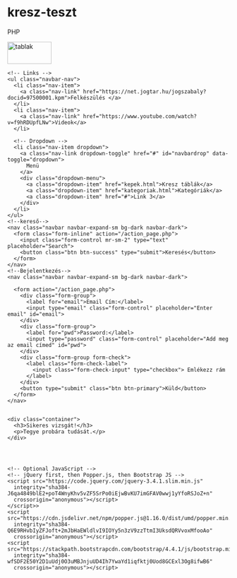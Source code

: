 # kresz-teszt
PHP 
<!doctype html>
<html lang="hu">

<head>
  <!-- Required meta tags -->
  <meta charset="utf-8">
  <meta name="viewport" content="width=device-width, initial-scale=1, shrink-to-fit=no">

  <!-- Bootstrap CSS -->
  <link rel="stylesheet" href="https://stackpath.bootstrapcdn.com/bootstrap/4.4.1/css/bootstrap.min.css"
    integrity="sha384-Vkoo8x4CGsO3+Hhxv8T/Q5PaXtkKtu6ug5TOeNV6gBiFeWPGFN9MuhOf23Q9Ifjh" crossorigin="anonymous">

  <script src="https://ajax.googleapis.com/ajax/Libs/jquery/3-3.1/jquery.min.js"></script>

  <title>Nagy kreszvizsga</title>
</head>

<body>






  <!--Navigáció-->
  <nav class="navbar navbar-expand-md navbar-light bg-light sticky-top">
    <div class="contanier-fluid"></div>
    <!-- Brand -->
    <a class="tablak"><img src="tablak.jpg" width="100" height="50" alt="tablak"></a>

    <!-- Links -->
    <ul class="navbar-nav">
      <li class="nav-item">
        <a class="nav-link" href="https://net.jogtar.hu/jogszabaly?docid=97500001.kpm">Felkészülés </a>
      </li>
      <li class="nav-item">
        <a class="nav-link" href="https://www.youtube.com/watch?v=f9hRDUpfLNw">Videok</a>
      </li>

      <!-- Dropdown -->
      <li class="nav-item dropdown">
        <a class="nav-link dropdown-toggle" href="#" id="navbardrop" data-toggle="dropdown">
          Menü
        </a>
        <div class="dropdown-menu">
          <a class="dropdown-item" href="kepek.html">Kresz táblák</a>
          <a class="dropdown-item" href="kategoriak.html">Kategóriák</a>
          <a class="dropdown-item" href="#">Link 3</a>
        </div>
      </li>
    </ul>
    <!--kereső-->
    <nav class="navbar navbar-expand-sm bg-dark navbar-dark">
      <form class="form-inline" action="/action_page.php">
        <input class="form-control mr-sm-2" type="text" placeholder="Search">
        <button class="btn btn-success" type="submit">Keresés</button>
      </form>
    </nav>
    <!--Bejelentkezés-->
    <nav class="navbar navbar-expand-sm bg-dark navbar-dark">
      
      <form action="/action_page.php">
        <div class="form-group">
          <label for="email">Email Cím:</label>
          <input type="email" class="form-control" placeholder="Enter email" id="email">
        </div>
        <div class="form-group">
          <label for="pwd">Password:</label>
          <input type="password" class="form-control" placeholder="Add meg az email címed" id="pwd">
        </div>
        <div class="form-group form-check">
          <label class="form-check-label">
            <input class="form-check-input" type="checkbox"> Emlékezz rám
          </label>
        </div>
        <button type="submit" class="btn btn-primary">Küld</button>
      </form>
    </nav>


    <div class="container">
      <h3>Sikeres vizsgát!</h3>
      <p>Tegye probára tudását.</p>
    </div>




    <!-- Optional JavaScript -->
    <!-- jQuery first, then Popper.js, then Bootstrap JS -->
    <script src="https://code.jquery.com/jquery-3.4.1.slim.min.js"
      integrity="sha384-J6qa4849blE2+poT4WnyKhv5vZF5SrPo0iEjwBvKU7imGFAV0wwj1yYfoRSJoZ+n"
      crossorigin="anonymous"></script>
    </script>>
    <script src="https://cdn.jsdelivr.net/npm/popper.js@1.16.0/dist/umd/popper.min.js"
      integrity="sha384-Q6E9RHvbIyZFJoft+2mJbHaEWldlvI9IOYy5n3zV9zzTtmI3UksdQRVvoxMfooAo"
      crossorigin="anonymous"></script>
    <script src="https://stackpath.bootstrapcdn.com/bootstrap/4.4.1/js/bootstrap.min.js"
      integrity="sha384-wfSDF2E50Y2D1uUdj0O3uMBJnjuUD4Ih7YwaYd1iqfktj0Uod8GCExl3Og8ifwB6"
      crossorigin="anonymous"></script>


</body>

</html>
